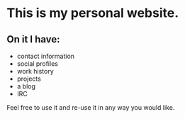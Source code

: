 # This is my personal website.
## On it I have:
- contact information
- social profiles
- work history
- projects
- a blog
- IRC

Feel free to use it and re-use it in any way you would like.
